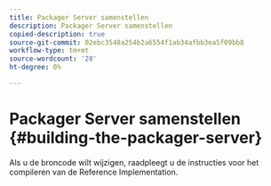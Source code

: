 ```yaml
---
title: Packager Server samenstellen
description: Packager Server samenstellen
copied-description: true
source-git-commit: 02ebc3548a254b2a6554f1ab34afbb3ea5f09bb8
workflow-type: tm+mt
source-wordcount: '28'
ht-degree: 0%

---
```


# Packager Server samenstellen {#building-the-packager-server}

Als u de broncode wilt wijzigen, raadpleegt u de instructies voor het compileren van de Reference Implementation.
